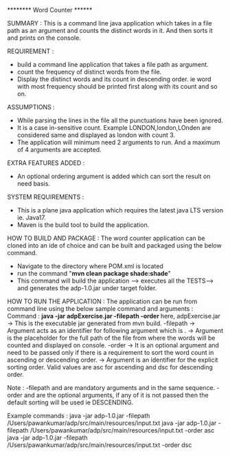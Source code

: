 ******** Word Counter ******

SUMMARY : This is a command line java application which takes in a file path as an argument and counts the distinct words in it. And then sorts it and prints on the console.

REQUIREMENT : 
- build a command line application that takes a file path as argument.
- count the frequency of distinct words from the file.
- Display the distinct words and its count in descending order. ie word with most frequency should be printed first along with its count and so on.

ASSUMPTIONS :
- While parsing the lines in the file all the punctuations have been ignored.
- It is a case in-sensitive count. Example LONDON,london,LOnden are considered same and displayed as london with count 3.
- The application will minimum need 2 arguments to run. And a maximum of 4 arguments are accepted.

EXTRA FEATURES ADDED :
- An optional ordering argument is added which can sort the result on need basis.


SYSTEM REQUIREMENTS :
- This is a plane java application which requires the latest java LTS version ie. Java17.
- Maven is the build tool to build the application.


HOW TO BUILD AND PACKAGE : The word counter application can be cloned into an ide of choice and can be built and packaged using the below command.
- Navigate to the directory where POM.xml is located
- run the command "**mvn clean package shade:shade**"
- This command will build the application --> executes all the TESTS--> and generates the adp-1.0.jar under target folder.


HOW TO RUN THE APPLICATION : The application can be run from command line using the below sample command and arguments :
Command  : **java -jar adpExercise.jar -filepath <path-name> -order <asc>**
here, adpExercise.jar -> This is the executable jar generated from mvn build.
      -filepath       -> Argument acts as an identifier for following argument which is <path-name>.
      <path-name>     -> Argument is the placeholder for the full path of the file from where the words will be counted and displayed on console.
      -order          -> It is an optional argument and need to be passed only if there is a requirement to sort the word count in ascending or descending order.
      <asc>           -> Argument is an identifier for the explicit sorting order. Valid values are asc for ascending and dsc for descending order.

Note : -filepath and <path-name> are mandatory arguments and in the same sequence.
        -order and <asc> are the optional arguments, if any of it is not passed then the default sorting will be used ie DESCENDING.

Example commands : java -jar adp-1.0.jar -filepath /Users/pawankumar/adp/src/main/resources/input.txt
                   java -jar adp-1.0.jar -filepath /Users/pawankumar/adp/src/main/resources/input.txt -order asc
                   java -jar adp-1.0.jar -filepath /Users/pawankumar/adp/src/main/resources/input.txt -order dsc


